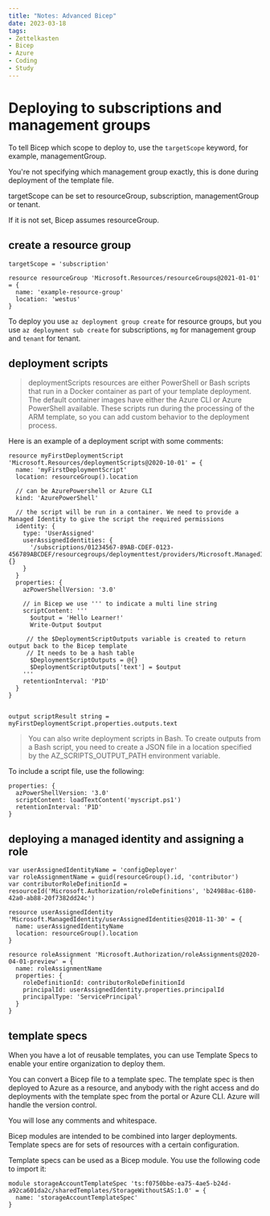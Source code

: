 ```yaml
---
title: "Notes: Advanced Bicep"
date: 2023-03-18
tags:
- Zettelkasten
- Bicep
- Azure
- Coding
- Study
---
```


# Deploying to subscriptions and management groups

To tell Bicep which scope to deploy to, use the `targetScope` keyword, for example, managementGroup.

You're not specifying which management group exactly, this is done during deployment of the template file. 

targetScope can be set to resourceGroup, subscription, managementGroup or tenant.

If it is not set, Bicep assumes resourceGroup.

## create a resource group

```bicep
targetScope = 'subscription'

resource resourceGroup 'Microsoft.Resources/resourceGroups@2021-01-01' = {
  name: 'example-resource-group'
  location: 'westus'
}
```

To deploy you use `az deployment group create` for resource groups, but you use `az deployment sub create` for subscriptions, `mg` for management group and `tenant` for tenant.

## deployment scripts

> deploymentScripts resources are either PowerShell or Bash scripts that run in a Docker container as part of your template deployment. The default container images have either the Azure CLI or Azure PowerShell available. These scripts run during the processing of the ARM template, so you can add custom behavior to the deployment process.

Here is an example of a deployment script with some comments:

```bicep
resource myFirstDeploymentScript 'Microsoft.Resources/deploymentScripts@2020-10-01' = {
  name: 'myFirstDeploymentScript'
  location: resourceGroup().location

  // can be AzurePowershell or Azure CLI
  kind: 'AzurePowerShell'

  // the script will be run in a container. We need to provide a Managed Identity to give the script the required permissions
  identity: {
    type: 'UserAssigned'
    userAssignedIdentities: {
      '/subscriptions/01234567-89AB-CDEF-0123-456789ABCDEF/resourcegroups/deploymenttest/providers/Microsoft.ManagedIdentity/userAssignedIdentities/myscriptingid': {}
    }
  }
  properties: {
    azPowerShellVersion: '3.0'

    // in Bicep we use ''' to indicate a multi line string
    scriptContent: '''
      $output = 'Hello Learner!'
      Write-Output $output

     // the $DeploymentScriptOutputs variable is created to return output back to the Bicep template
     // It needs to be a hash table
      $DeploymentScriptOutputs = @{}
      $DeploymentScriptOutputs['text'] = $output
    '''
    retentionInterval: 'P1D'
  }
}


output scriptResult string = myFirstDeploymentScript.properties.outputs.text
```

> You can also write deployment scripts in Bash. To create outputs from a Bash script, you need to create a JSON file in a location specified by the AZ_SCRIPTS_OUTPUT_PATH environment variable.

To include a script file, use the following:

```bicep
properties: {
  azPowerShellVersion: '3.0'
  scriptContent: loadTextContent('myscript.ps1')
  retentionInterval: 'P1D'
}
```
## deploying a managed identity and assigning a role

```bicep
var userAssignedIdentityName = 'configDeployer'
var roleAssignmentName = guid(resourceGroup().id, 'contributor')
var contributorRoleDefinitionId = resourceId('Microsoft.Authorization/roleDefinitions', 'b24988ac-6180-42a0-ab88-20f7382dd24c')

resource userAssignedIdentity 'Microsoft.ManagedIdentity/userAssignedIdentities@2018-11-30' = {
  name: userAssignedIdentityName
  location: resourceGroup().location
}

resource roleAssignment 'Microsoft.Authorization/roleAssignments@2020-04-01-preview' = {
  name: roleAssignmentName
  properties: {
    roleDefinitionId: contributorRoleDefinitionId
    principalId: userAssignedIdentity.properties.principalId
    principalType: 'ServicePrincipal'
  }
}

```
## template specs

When you have a lot of reusable templates, you can use Template Specs to enable your entire organization to deploy them.

You can convert a Bicep file to a template spec. The template spec is then deployed to Azure as a resource, and anybody with the right access and do deployments with the template spec from the portal or Azure CLI. Azure will handle the version control. 

You will lose any comments and whitespace.

Bicep modules are intended to be combined into larger deployments. Template specs are for sets of resources with a certain configuration.

Template specs can be used as a Bicep module. You use the following code to import it:

```bicep
module storageAccountTemplateSpec 'ts:f0750bbe-ea75-4ae5-b24d-a92ca601da2c/sharedTemplates/StorageWithoutSAS:1.0' = {
  name: 'storageAccountTemplateSpec'
}
```

